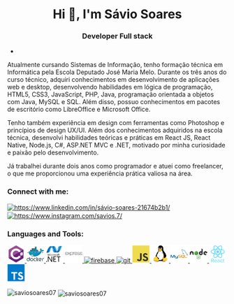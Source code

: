 <h1 align="center">Hi 👋, I'm Sávio Soares</h1>
<h3 align="center">Developer Full stack</h3>

- 
Atualmente cursando Sistemas de Informação, tenho formação técnica em Informática pela Escola Deputado José Maria Melo. Durante os três anos do curso técnico, adquiri conhecimentos em desenvolvimento de aplicações web e desktop, desenvolvendo habilidades em lógica de programação, HTML5, CSS3, JavaScript, PHP, Java, programação orientada a objetos com Java, MySQL e SQL. Além disso, possuo conhecimentos em pacotes de escritório como LibreOffice e Microsoft Office.

Tenho também experiência em design com ferramentas como Photoshop e princípios de design UX/UI. Além dos conhecimentos adquiridos na escola técnica, desenvolvi habilidades teóricas e práticas em React JS, React Native, Node.js, C#, ASP.NET MVC e .NET, motivado por minha curiosidade e paixão pelo desenvolvimento.

Já trabalhei durante dois anos como programador e atuei como freelancer, o que me proporcionou uma experiência prática valiosa na área.

<h3 align="left">Connect with me:</h3>
<p align="left">
<a href="https://linkedin.com/in/https://www.linkedin.com/in/sávio-soares-21674b2b1/" target="blank"><img align="center" src="https://raw.githubusercontent.com/rahuldkjain/github-profile-readme-generator/master/src/images/icons/Social/linked-in-alt.svg" alt="https://www.linkedin.com/in/sávio-soares-21674b2b1/" height="30" width="40" /></a>
<a href="https://instagram.com/https://www.instagram.com/savios.7/" target="blank"><img align="center" src="https://raw.githubusercontent.com/rahuldkjain/github-profile-readme-generator/master/src/images/icons/Social/instagram.svg" alt="https://www.instagram.com/savios.7/" height="30" width="40" /></a>
</p>

<h3 align="left">Languages and Tools:</h3>
<p align="left"> <a href="https://www.w3schools.com/cs/" target="_blank" rel="noreferrer"> <img src="https://raw.githubusercontent.com/devicons/devicon/master/icons/csharp/csharp-original.svg" alt="csharp" width="40" height="40"/> </a> <a href="https://www.docker.com/" target="_blank" rel="noreferrer"> <img width="40" height="40" src="https://raw.githubusercontent.com/devicons/devicon/master/icons/docker/docker-original-wordmark.svg" alt="docker" width="40" height="40"/> </a> <a href="https://dotnet.microsoft.com/" target="_blank" rel="noreferrer"> <img src="https://raw.githubusercontent.com/devicons/devicon/master/icons/dot-net/dot-net-original-wordmark.svg" alt="dotnet" width="40" height="40"/> </a> <a href="https://expressjs.com" target="_blank" rel="noreferrer"> <img src="https://raw.githubusercontent.com/devicons/devicon/master/icons/express/express-original-wordmark.svg" alt="express" width="40" height="40"/> </a> <a href="https://firebase.google.com/" target="_blank" rel="noreferrer"> <img src="https://www.vectorlogo.zone/logos/firebase/firebase-icon.svg" alt="firebase" width="40" height="40"/> </a> <a href="https://git-scm.com/" target="_blank" rel="noreferrer"> <img src="https://www.vectorlogo.zone/logos/git-scm/git-scm-icon.svg" alt="git" width="40" height="40"/> </a> <a href="https://developer.mozilla.org/en-US/docs/Web/JavaScript" target="_blank" rel="noreferrer"> <img src="https://raw.githubusercontent.com/devicons/devicon/master/icons/javascript/javascript-original.svg" alt="javascript" width="40" height="40"/> </a> <a href="https://www.linux.org/" target="_blank" rel="noreferrer"> <img src="https://raw.githubusercontent.com/devicons/devicon/master/icons/linux/linux-original.svg" alt="linux" width="40" height="40"/> </a> <a href="https://www.mysql.com/" target="_blank" rel="noreferrer"> <img src="https://raw.githubusercontent.com/devicons/devicon/master/icons/mysql/mysql-original-wordmark.svg" alt="mysql" width="40" height="40"/> </a> <a href="https://nodejs.org" target="_blank" rel="noreferrer"> <img src="https://raw.githubusercontent.com/devicons/devicon/master/icons/nodejs/nodejs-original-wordmark.svg" alt="nodejs" width="40" height="40"/> </a> <a href="https://reactjs.org/" target="_blank" rel="noreferrer"> <img src="https://raw.githubusercontent.com/devicons/devicon/master/icons/react/react-original-wordmark.svg" alt="react" width="40" height="40"/> </a> <a href="https://www.typescriptlang.org/" target="_blank" rel="noreferrer"> <img src="https://raw.githubusercontent.com/devicons/devicon/master/icons/typescript/typescript-original.svg" alt="typescript" width="40" height="40"/> </a> </p>

<p><img align="left" src="https://github-readme-stats.vercel.app/api/top-langs?username=saviosoares07&show_icons=true&locale=en&layout=compact" alt="saviosoares07" /></p>

<p>&nbsp;<img align="center" src="https://github-readme-stats.vercel.app/api?username=saviosoares07&show_icons=true&locale=en" alt="saviosoares07" /></p>
